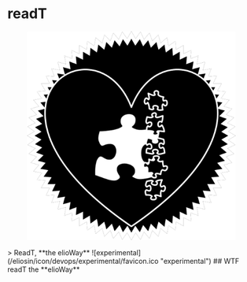 # readT
<figure>
  <img src="star.png" alt="">
</figure>
> ReadT, **the elioWay**
![experimental](/eliosin/icon/devops/experimental/favicon.ico "experimental")
## WTF
readT the **elioWay**
